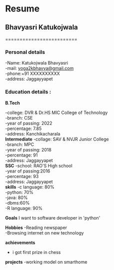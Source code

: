 # Resume 

## Bhavyasri Katukojwala 
========================= 

### Personal details

-Name: Katukojwala Bhavyasri<br>
-mail: yoga2kbhavya@gmail.com<br>
-phone:+91 XXXXXXXXXX<br> 
-address: Jaggayyapet<br>
### Education details :

**B.Tech**

-college: DVR & Dr.HS MIC College of Technology<br>
-branch: CSE<br>
-year of passing: 2022<br>
-percentage: 7.85<br>
-address: Kanchikacharala<br>
**Intermediate**
-collage: SAV & NVJR Junior College<br>
-branch: MPC<br>
-year of passing: 2018<br>
-percentage: 91<br>
-address: Jaggayyapet<br>
**SSC**
-school: RAO'S High school<br>
-year of passing:2016<br>
-percentage: 93<br>
-address: Jaggayyapet<br>
**skills**
-c language: 80%<br>
-python: 70%<br>
-java: 80%<br>
-dbms:60%<br>
-R language: 90%<br>

**Goals**
I want to software developer in 'python' 

**Hobbies**
-Reading newspaper<br>
-Browsing internet on new technology<br>

**achievements**
- i got first prize in chess 

**projects**
-working model on smarthome




